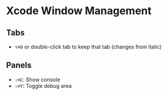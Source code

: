 # Xcode Window Management

## Tabs

- `⌥⌘O` or double-click tab to keep that tab (changes from italic)

## Panels

- `⇧⌘C`: Show console
- `⇧⌘Y`: Toggle debug area
